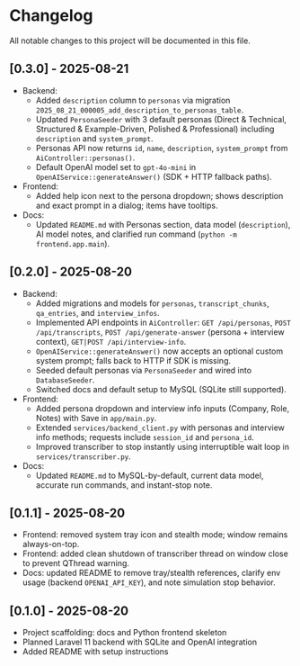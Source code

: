 # Changelog

All notable changes to this project will be documented in this file.

## [0.3.0] - 2025-08-21
- Backend:
  - Added `description` column to `personas` via migration `2025_08_21_000005_add_description_to_personas_table`.
  - Updated `PersonaSeeder` with 3 default personas (Direct & Technical, Structured & Example-Driven, Polished & Professional) including `description` and `system_prompt`.
  - Personas API now returns `id`, `name`, `description`, `system_prompt` from `AiController::personas()`.
  - Default OpenAI model set to `gpt-4o-mini` in `OpenAIService::generateAnswer()` (SDK + HTTP fallback paths).
- Frontend:
  - Added help icon next to the persona dropdown; shows description and exact prompt in a dialog; items have tooltips.
- Docs:
  - Updated `README.md` with Personas section, data model (`description`), AI model notes, and clarified run command (`python -m frontend.app.main`).

## [0.2.0] - 2025-08-20
- Backend:
  - Added migrations and models for `personas`, `transcript_chunks`, `qa_entries`, and `interview_infos`.
  - Implemented API endpoints in `AiController`: `GET /api/personas`, `POST /api/transcripts`, `POST /api/generate-answer` (persona + interview context), `GET|POST /api/interview-info`.
  - `OpenAIService::generateAnswer()` now accepts an optional custom system prompt; falls back to HTTP if SDK is missing.
  - Seeded default personas via `PersonaSeeder` and wired into `DatabaseSeeder`.
  - Switched docs and default setup to MySQL (SQLite still supported).
- Frontend:
  - Added persona dropdown and interview info inputs (Company, Role, Notes) with Save in `app/main.py`.
  - Extended `services/backend_client.py` with personas and interview info methods; requests include `session_id` and `persona_id`.
  - Improved transcriber to stop instantly using interruptible wait loop in `services/transcriber.py`.
- Docs:
  - Updated `README.md` to MySQL-by-default, current data model, accurate run commands, and instant-stop note.

## [0.1.1] - 2025-08-20
- Frontend: removed system tray icon and stealth mode; window remains always-on-top.
- Frontend: added clean shutdown of transcriber thread on window close to prevent QThread warning.
- Docs: updated README to remove tray/stealth references, clarify env usage (backend `OPENAI_API_KEY`), and note simulation stop behavior.

## [0.1.0] - 2025-08-20
- Project scaffolding: docs and Python frontend skeleton
- Planned Laravel 11 backend with SQLite and OpenAI integration
- Added README with setup instructions
